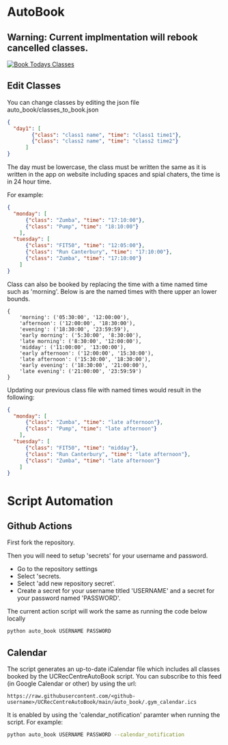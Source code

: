 # AutoBook

## Warning: Current implmentation will rebook cancelled classes.

[![Book Todays Classes](https://github.com/zactodd/UCRecCentreAutoBook/actions/workflows/auto_book.yml/badge.svg)](https://github.com/zactodd/UCRecCentreAutoBook/actions/workflows/auto_book.yml)
## Edit Classes
You can change classes by editing the json file auto_book/classes_to_book.json
```json
{
  "day1": [
        {"class": "class1 name", "time": "class1 time1"},
        {"class": "class2 name", "time": "class2 time2"}
      ]
}
```
The day must be lowercase, the class must be written the same as it is written in the app on website including spaces and spial chaters, the time is in 24 hour time.

For example:
```json
{
  "monday": [
      {"class": "Zumba", "time": "17:10:00"},
      {"class": "Pump", "time": "18:10:00"}
    ],
  "tuesday": [
      {"class": "FIT50", "time": "12:05:00"},
      {"class": "Run Canterbury", "time": "17:10:00"},
      {"class": "Zumba", "time": "17:10:00"}
    ]
}
 ```

Class can also be booked by replacing the time with a time named time such as 'morning'.
Below is are the named times with there upper an lower bounds.
```
{
    'morning': ('05:30:00', '12:00:00'),
    'afternoon': ('12:00:00', '18:30:00'),
    'evening': ('18:30:00', '23:59:59'),
    'early morning': ('5:30:00', '8:30:00'),
    'late morning': ('8:30:00', '12:00:00'),
    'midday': ('11:00:00', '13:00:00'),
    'early afternoon': ('12:00:00', '15:30:00'),
    'late afternoon': ('15:30:00', '18:30:00'),
    'early evening': ('18:30:00', '21:00:00'),
    'late evening': ('21:00:00', '23:59:59')
}
```

Updating our previous class file with named times would result in the following:
```json
{
  "monday": [
      {"class": "Zumba", "time": "late afternoon"},
      {"class": "Pump", "time": "late afternoon"}
    ],
  "tuesday": [
      {"class": "FIT50", "time": "midday"},
      {"class": "Run Canterbury", "time": "late afternoon"},
      {"class": "Zumba", "time": "late afternoon"}
    ]
}
 ```

# Script Automation
## Github Actions
First fork the repository.

Then you will need to setup 'secrets' for your username and password.
- Go to the repository settings
- Select 'secrets.
- Select 'add new repository secret'. 
- Create a secret for your username titled 'USERNAME' and a secret for your password named 'PASSWORD'.

The current action script will work the same as running the code below locally
```bash
python auto_book USERNAME PASSWORD
```

## Calendar
The script generates an up-to-date iCalendar file which includes all classes booked by the UCRecCentreAutoBook script. You can subscribe to this feed (in Google Calendar or other) by using the url:

```
https://raw.githubusercontent.com/<github-username>/UCRecCentreAutoBook/main/auto_book/.gym_calendar.ics
```

It is enabled by using the 'calendar_notification' paramter when running the script. For example:
```bash
python auto_book USERNAME PASSWORD --calendar_notification 
```
